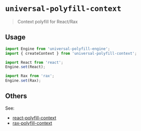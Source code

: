 # `universal-polyfill-context`

> Context polyfill for React/Rax

## Usage

```js
import Engine from 'universal-polyfill-engine';
import { createContext } from 'universal-polyfill-context';

import React from 'react';
Engine.set(React);

import Rax from 'rax';
Engine.set(Rax);
```

## Others

See:

* [react-polyfill-context](https://www.npmjs.com/package/react-polyfill-context)
* [rax-polyfill-context](https://www.npmjs.com/package/rax-polyfill-context)
